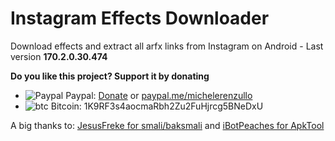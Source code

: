 # Instagram Effects Downloader
Download effects and extract all arfx links from Instagram on Android - Last version **170.2.0.30.474** 

**Do you like this project? Support it by donating**

- ![Paypal](https://raw.githubusercontent.com/reek/anti-adblock-killer/gh-pages/images/paypal.png) Paypal: [Donate](https://www.paypal.com/donate?hosted_button_id=XQ8QUEME5JZMN) or [paypal.me/michelerenzullo](https://paypal.me/michelerenzullo)
- ![btc](https://raw.githubusercontent.com/reek/anti-adblock-killer/gh-pages/images/bitcoin.png) Bitcoin: 1K9RF3s4aocmaRbh2Zu2FuHjrcg5BNeDxU

A big thanks to: [JesusFreke for smali/baksmali](https://github.com/JesusFreke/smali) and [iBotPeaches for ApkTool](https://github.com/iBotPeaches/Apktool) 